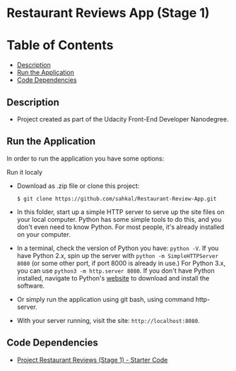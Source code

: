 Restaurant Reviews App (Stage 1)
===============================

# Table of Contents

* [Description](#description)
* [Run the Application](#run-the-application)
* [Code Dependencies](#code-dependencies)

## Description

* Project created as part of the Udacity Front-End Developer Nanodegree.

## Run the Application

In order to run the application you have some options:


 Run it localy
* Download as .zip file or clone this project:

    ```
    $ git clone https://github.com/sahkal/Restaurant-Review-App.git
    ```

* In this folder, start up a simple HTTP server to serve up the site files on your local computer. Python has some simple tools to do this, and you don't even need to know Python. For most people, it's already installed on your computer. 

* In a terminal, check the version of Python you have: `python -V`. If you have Python 2.x, spin up the server with `python -m SimpleHTTPServer 8080` (or some other port, if port 8000 is already in use.) For Python 3.x, you can use `python3 -m http.server 8080`. If you don't have Python installed, navigate to Python's [website](https://www.python.org/) to download and install the software.

* Or simply run the application using git bash, using command http-server.

* With your server running, visit the site: `http://localhost:8080`.

## Code Dependencies

* [Project Restaurant Reviews (Stage 1) - Starter Code](https://github.com/udacity/mws-restaurant-stage-1)



